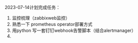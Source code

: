 2023-07-14计划完成任务：
1. 监控梳理（zabbixweb监控）
2. 熟悉一下 prometheus operator部署方式
3. 用python 写一套钉钉webhook告警脚本（结合alertmanager）
4. 


